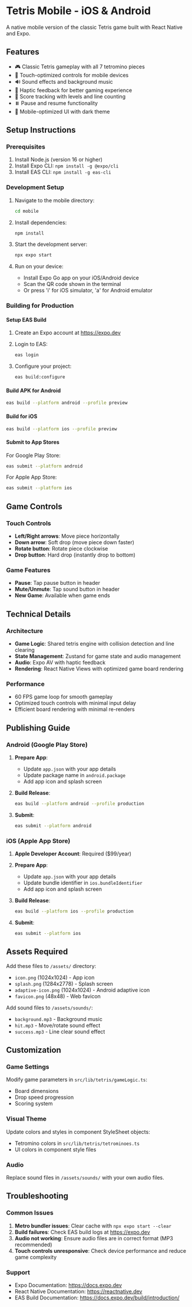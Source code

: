 # Tetris Mobile - iOS & Android

A native mobile version of the classic Tetris game built with React Native and Expo.

## Features

- 🎮 Classic Tetris gameplay with all 7 tetromino pieces
- 📱 Touch-optimized controls for mobile devices
- 🔊 Sound effects and background music
- 📳 Haptic feedback for better gaming experience
- 🎯 Score tracking with levels and line counting
- ⏸️ Pause and resume functionality
- 🌙 Mobile-optimized UI with dark theme

## Setup Instructions

### Prerequisites

1. Install Node.js (version 16 or higher)
2. Install Expo CLI: `npm install -g @expo/cli`
3. Install EAS CLI: `npm install -g eas-cli`

### Development Setup

1. Navigate to the mobile directory:
   ```bash
   cd mobile
   ```

2. Install dependencies:
   ```bash
   npm install
   ```

3. Start the development server:
   ```bash
   npx expo start
   ```

4. Run on your device:
   - Install Expo Go app on your iOS/Android device
   - Scan the QR code shown in the terminal
   - Or press 'i' for iOS simulator, 'a' for Android emulator

### Building for Production

#### Setup EAS Build

1. Create an Expo account at https://expo.dev
2. Login to EAS:
   ```bash
   eas login
   ```

3. Configure your project:
   ```bash
   eas build:configure
   ```

#### Build APK for Android

```bash
eas build --platform android --profile preview
```

#### Build for iOS

```bash
eas build --platform ios --profile preview
```

#### Submit to App Stores

For Google Play Store:
```bash
eas submit --platform android
```

For Apple App Store:
```bash
eas submit --platform ios
```

## Game Controls

### Touch Controls
- **Left/Right arrows**: Move piece horizontally
- **Down arrow**: Soft drop (move piece down faster)
- **Rotate button**: Rotate piece clockwise
- **Drop button**: Hard drop (instantly drop to bottom)

### Game Features
- **Pause**: Tap pause button in header
- **Mute/Unmute**: Tap sound button in header
- **New Game**: Available when game ends

## Technical Details

### Architecture
- **Game Logic**: Shared tetris engine with collision detection and line clearing
- **State Management**: Zustand for game state and audio management
- **Audio**: Expo AV with haptic feedback
- **Rendering**: React Native Views with optimized game board rendering

### Performance
- 60 FPS game loop for smooth gameplay
- Optimized touch controls with minimal input delay
- Efficient board rendering with minimal re-renders

## Publishing Guide

### Android (Google Play Store)

1. **Prepare App**:
   - Update `app.json` with your app details
   - Update package name in `android.package`
   - Add app icon and splash screen

2. **Build Release**:
   ```bash
   eas build --platform android --profile production
   ```

3. **Submit**:
   ```bash
   eas submit --platform android
   ```

### iOS (Apple App Store)

1. **Apple Developer Account**: Required ($99/year)

2. **Prepare App**:
   - Update `app.json` with your app details
   - Update bundle identifier in `ios.bundleIdentifier`
   - Add app icon and splash screen

3. **Build Release**:
   ```bash
   eas build --platform ios --profile production
   ```

4. **Submit**:
   ```bash
   eas submit --platform ios
   ```

## Assets Required

Add these files to `/assets/` directory:
- `icon.png` (1024x1024) - App icon
- `splash.png` (1284x2778) - Splash screen
- `adaptive-icon.png` (1024x1024) - Android adaptive icon
- `favicon.png` (48x48) - Web favicon

Add sound files to `/assets/sounds/`:
- `background.mp3` - Background music
- `hit.mp3` - Move/rotate sound effect
- `success.mp3` - Line clear sound effect

## Customization

### Game Settings
Modify game parameters in `src/lib/tetris/gameLogic.ts`:
- Board dimensions
- Drop speed progression
- Scoring system

### Visual Theme
Update colors and styles in component StyleSheet objects:
- Tetromino colors in `src/lib/tetris/tetrominoes.ts`
- UI colors in component style files

### Audio
Replace sound files in `/assets/sounds/` with your own audio files.

## Troubleshooting

### Common Issues

1. **Metro bundler issues**: Clear cache with `npx expo start --clear`
2. **Build failures**: Check EAS build logs at https://expo.dev
3. **Audio not working**: Ensure audio files are in correct format (MP3 recommended)
4. **Touch controls unresponsive**: Check device performance and reduce game complexity

### Support

- Expo Documentation: https://docs.expo.dev
- React Native Documentation: https://reactnative.dev
- EAS Build Documentation: https://docs.expo.dev/build/introduction/